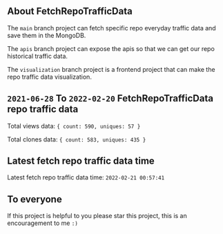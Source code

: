 ## About FetchRepoTrafficData

The `main` branch project can fetch specific repo everyday traffic data and save them in the MongoDB.

The `apis` branch project can expose the apis so that we can get our repo historical traffic data.

The `visualization` branch project is a frontend project that can make the repo traffic data visualization.

## `2021-06-28` To `2022-02-20` FetchRepoTrafficData repo traffic data

Total views data: `{ count: 590, uniques: 57 }`

Total clones data: `{ count: 583, uniques: 435 }`

## Latest fetch repo traffic data time

Latest fetch repo traffic data time: `2022-02-21 00:57:41`

## To everyone

If this project is helpful to you please star this project, this is an encouragement to me `:)`



